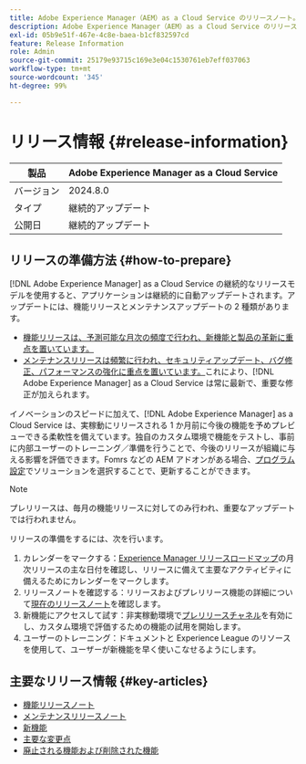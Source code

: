 ```yaml
---
title: Adobe Experience Manager（AEM）as a Cloud Service のリリースノート。
description: Adobe Experience Manager（AEM）as a Cloud Service のリリースノート。
exl-id: 05b9e51f-467e-4c8e-baea-b1cf832597cd
feature: Release Information
role: Admin
source-git-commit: 25179e93715c169e3e04c1530761eb7eff037063
workflow-type: tm+mt
source-wordcount: '345'
ht-degree: 99%

---
```



# リリース情報 {#release-information}

| 製品 | Adobe Experience Manager as a Cloud Service |
|---|---|
| バージョン | 2024.8.0 |
| タイプ | 継続的アップデート |
| 公開日 | 継続的アップデート |

## リリースの準備方法 {#how-to-prepare}

[!DNL Adobe Experience Manager] as a Cloud Service の継続的なリリースモデルを使用すると、アプリケーションは継続的に自動アップデートされます。アップデートには、機能リリースとメンテナンスアップデートの 2 種類があります。

* [機能リリースは、予測可能な月次の頻度で行われ、新機能と製品の革新に重点を置いています。](/help/release-notes/release-notes-cloud/release-notes-current.md)
* [メンテナンスリリースは頻繁に行われ、セキュリティアップデート、バグ修正、パフォーマンスの強化に重点を置いています。](/help/release-notes/maintenance/latest.md)これにより、[!DNL Adobe Experience Manager] as a Cloud Service は常に最新で、重要な修正が加えられます。

イノベーションのスピードに加えて、[!DNL Adobe Experience Manager] as a Cloud Service は、実稼動にリリースされる 1 か月前に今後の機能を予めプレビューできる柔軟性を備えています。独自のカスタム環境で機能をテストし、事前に内部ユーザーのトレーニング／準備を行うことで、今後のリリースが組織に与える影響を評価できます。Fomrs などの AEM アドオンがある場合、[プログラム設定](/help/implementing/cloud-manager/getting-access-to-aem-in-cloud/creating-production-programs.md)でソリューションを選択することで、更新することができます。

>[!NOTE]
>
>プレリリースは、毎月の機能リリースに対してのみ行われ、重要なアップデートでは行われません。

リリースの準備をするには、次を行います。

1. カレンダーをマークする：[Experience Manager リリースロードマップ](https://experienceleague.adobe.com/docs/experience-manager-release-information/aem-release-updates/update-releases-roadmap.html?lang=ja#aem-as-cloud-service)の月次リリースの主な日付を確認し、リリースに備えて主要なアクティビティに備えるためにカレンダーをマークします。
1. リリースノートを確認する：リリースおよびプレリリース機能の詳細について[現在のリリースノート](/help/release-notes/release-notes-cloud/release-notes-current.md)を確認します。
1. 新機能にアクセスして試す：非実稼動環境で[プレリリースチャネル](/help/release-notes/prerelease.md)を有効にし、カスタム環境で評価するための機能の試用を開始します。
1. ユーザーのトレーニング：ドキュメントと Experience League のリソースを使用して、ユーザーが新機能を早く使いこなせるようにします。

## 主要なリリース情報 {#key-articles}

* [機能リリースノート](/help/release-notes/release-notes-cloud/release-notes-current.md)
* [メンテナンスリリースノート](/help/release-notes/maintenance/latest.md)
* [新機能](what-is-new.md)
* [主要な変更点](aem-cloud-changes.md)
* [廃止される機能および削除された機能](deprecated-removed-features.md)
